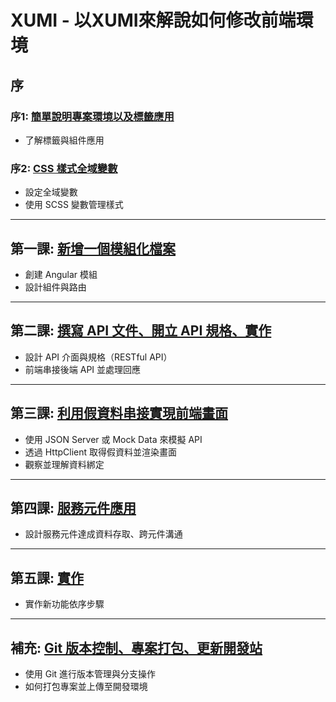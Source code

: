 # XUMI - 以XUMI來解說如何修改前端環境

## 序 
### 序1: [簡單說明專案環境以及標籤應用](./序1%20了解標籤與組件.md)
- 了解標籤與組件應用

### 序2: [CSS 樣式全域變數](./序2%20CSS樣式全域變數.md)
- 設定全域變數
- 使用 SCSS 變數管理樣式

---

## 第一課: [新增一個模組化檔案](./第一課%20新增一個模組化檔案.md)
- 創建 Angular 模組
- 設計組件與路由

---

## 第二課: [撰寫 API 文件、開立 API 規格、實作](./第二課%20撰寫%20API%20文件、開立%20API%20規格、實作.md)
- 設計 API 介面與規格（RESTful API）
- 前端串接後端 API 並處理回應

---

## 第三課: [利用假資料串接實現前端畫面](./第三課%20利用假資料串接實現前端畫面.md)
- 使用 JSON Server 或 Mock Data 來模擬 API
- 透過 HttpClient 取得假資料並渲染畫面
- 觀察並理解資料綁定

---

## 第四課: [服務元件應用](./第四課%20服務元件應用.md)
- 設計服務元件達成資料存取、跨元件溝通

---

## 第五課: [實作](./第五課%20實作新功能(以自我挑戰為例).md)
- 實作新功能依序步驟

---
## 補充: [Git 版本控制、專案打包、更新開發站](./補充%20Git%20版本控制、專案打包、更新開發站.md)
- 使用 Git 進行版本管理與分支操作
- 如何打包專案並上傳至開發環境
